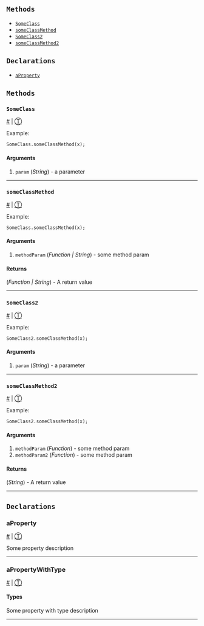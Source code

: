 ## `Methods`
* [`SomeClass`][0]
* [`someClassMethod`][1]
* [`SomeClass2`][2]
* [`someClassMethod2`][3]

## `Declarations`
* [`aProperty`][4]

## `Methods`

### `SomeClass`

[\#][0] | [Ⓣ][5]



Example:

    SomeClass.someClassMethod(x);

#### Arguments
1. `param` (*String*) - a parameter

---



### `someClassMethod`

[\#][1] | [Ⓣ][5]



Example:

    SomeClass.someClassMethod(x);

#### Arguments
1. `methodParam` (*Function | String*) - some method param

#### Returns  
  
(*Function | String*) - A return value

---



### `SomeClass2`

[\#][2] | [Ⓣ][5]



Example:

    SomeClass2.someClassMethod(x);

#### Arguments
1. `param` (*String*) - a parameter

---



### `someClassMethod2`

[\#][3] | [Ⓣ][5]



Example:

    SomeClass2.someClassMethod(x);

#### Arguments
1. `methodParam` (*Function*) - some method param
2. `methodParam2` (*Function*) - some method param

#### Returns  
  
(*String*) - A return value

---



## `Declarations`

### aProperty

[\#][4] | [Ⓣ][6]



Some property description

---



### aPropertyWithType

[\#][7] | [Ⓣ][6]



#### Types


Some property with type description

---


[0]: #someclass
[1]: #someclassmethod
[2]: #someclass2
[3]: #someclassmethod2
[4]: #aproperty
[5]: #methods
[6]: #declarations
[7]: #apropertywithtype